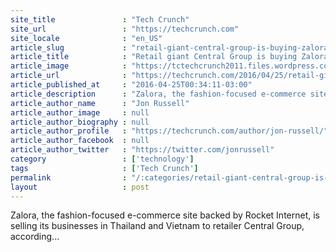 ```yaml
---
site_title               : "Tech Crunch"
site_url                 : "https://techcrunch.com"
site_locale              : "en_US"
article_slug             : "retail-giant-central-group-is-buying-zaloras-businesses-in-thailand-and-vietnam"
article_title            : "Retail giant Central Group is buying Zalora’s businesses in Thailand and Vietnam"
article_image            : "https://tctechcrunch2011.files.wordpress.com/2016/04/central-world-1.jpg?w=764&h=400&crop=1"
article_url              : "https://techcrunch.com/2016/04/25/retail-giant-central-group-is-buying-zaloras-businesses-in-thailand-and-vietnam/"
article_published_at     : "2016-04-25T00:34:11-03:00"
article_description      : "Zalora, the fashion-focused e-commerce site backed by Rocket Internet, is selling its businesses in Thailand and Vietnam to retailer Central Group, according..."
article_author_name      : "Jon Russell"
article_author_image     : null
article_author_biography : null
article_author_profile   : "https://techcrunch.com/author/jon-russell/"
article_author_facebook  : null
article_author_twitter   : "https://twitter.com/jonrussell"
category                 : ['technology']
tags                     : ['Tech Crunch']
permalink                : "/:categories/retail-giant-central-group-is-buying-zaloras-businesses-in-thailand-and-vietnam/"
layout                   : post
---
```


Zalora, the fashion-focused e-commerce site backed by Rocket Internet, is selling its businesses in Thailand and Vietnam to retailer Central Group, according...
